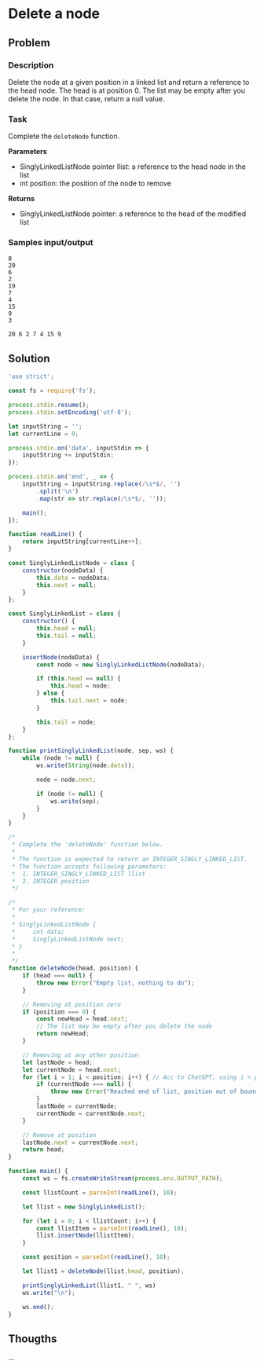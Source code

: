 # Delete a node

## Problem

### Description

Delete the node at a given position in a linked list and return a reference to the head node. The head is at position 0. The list may be empty after you delete the node. In that case, return a null value.

### Task

Complete the `deleteNode` function.

**Parameters**

- SinglyLinkedListNode pointer llist: a reference to the head node in the list
- int position: the position of the node to remove

**Returns**

- SinglyLinkedListNode pointer: a reference to the head of the modified list

### Samples input/output

```
8
20
6
2
19
7
4
15
9
3
```
```
20 6 2 7 4 15 9
```

## Solution

```js
'use strict';

const fs = require('fs');

process.stdin.resume();
process.stdin.setEncoding('utf-8');

let inputString = '';
let currentLine = 0;

process.stdin.on('data', inputStdin => {
    inputString += inputStdin;
});

process.stdin.on('end', _ => {
    inputString = inputString.replace(/\s*$/, '')
        .split('\n')
        .map(str => str.replace(/\s*$/, ''));

    main();
});

function readLine() {
    return inputString[currentLine++];
}

const SinglyLinkedListNode = class {
    constructor(nodeData) {
        this.data = nodeData;
        this.next = null;
    }
};

const SinglyLinkedList = class {
    constructor() {
        this.head = null;
        this.tail = null;
    }

    insertNode(nodeData) {
        const node = new SinglyLinkedListNode(nodeData);

        if (this.head == null) {
            this.head = node;
        } else {
            this.tail.next = node;
        }

        this.tail = node;
    }
};

function printSinglyLinkedList(node, sep, ws) {
    while (node != null) {
        ws.write(String(node.data));

        node = node.next;

        if (node != null) {
            ws.write(sep);
        }
    }
}

/*
 * Complete the 'deleteNode' function below.
 *
 * The function is expected to return an INTEGER_SINGLY_LINKED_LIST.
 * The function accepts following parameters:
 *  1. INTEGER_SINGLY_LINKED_LIST llist
 *  2. INTEGER position
 */

/*
 * For your reference:
 *
 * SinglyLinkedListNode {
 *     int data;
 *     SinglyLinkedListNode next;
 * }
 *
 */
function deleteNode(head, position) {
    if (head === null) {
        throw new Error("Empty list, nothing to do");
    }

    // Removing at position zero
    if (position === 0) {
        const newHead = head.next;
        // The list may be empty after you delete the node
        return newHead;
    }

    // Removing at any other position
    let lastNode = head;
    let currentNode = head.next;
    for (let i = 1; i < position; i++) { // Acc to ChatGPT, using i < position - 1 is best..
        if (currentNode === null) {
            throw new Error("Reached end of list, position out of bounds");
        }
        lastNode = currentNode;
        currentNode = currentNode.next;
    }

    // Remove at position
    lastNode.next = currentNode.next;
    return head;
}

function main() {
    const ws = fs.createWriteStream(process.env.OUTPUT_PATH);

    const llistCount = parseInt(readLine(), 10);

    let llist = new SinglyLinkedList();

    for (let i = 0; i < llistCount; i++) {
        const llistItem = parseInt(readLine(), 10);
        llist.insertNode(llistItem);
    }

    const position = parseInt(readLine(), 10);

    let llist1 = deleteNode(llist.head, position);

    printSinglyLinkedList(llist1, " ", ws)
    ws.write("\n");

    ws.end();
}
```

## Thougths

...
